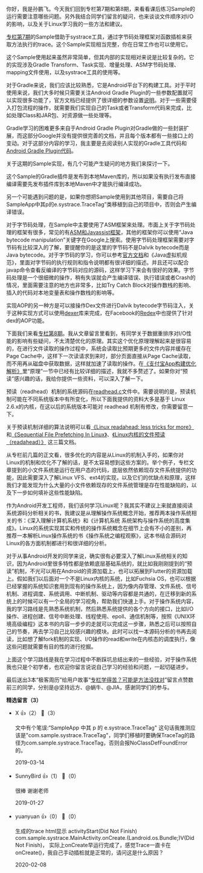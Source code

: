 你好，我是孙鹏飞。今天我们回到专栏第7期和第8期，来看看课后练习Sample的运行需要注意哪些问题。另外我结合同学们留言的疑问，也来谈谈文件顺序对I/O的影响，以及关于Linux学习我的一些方法和建议。

[专栏第7期](http://time.geekbang.org/column/article/73651)的Sample借助于systrace工具，通过字节码处理框架对函数插桩来获取方法执行的trace。这个Sample实现相当完整，你在日常工作也可以使用它。

这个Sample使用起来虽然非常简单，但其内部的实现相对来说是比较复杂的。它的实现涉及Gradle Transform、Task实现、增量处理、ASM字节码处理、mapping文件使用，以及systrace工具的使用等。

对于Gradle来说，我们应该比较熟悉，它是Android平台下的构建工具。对于平时使用来说，我们大多时候只需要关注Android Gradle Plugin的一些参数配置就可以实现很多功能了，官方文档已经提供了很详细的参数设置[说明](https://developer.android.com/studio/build/?hl=zh-cn)。对于一些需要侵入打包流程的操作，就需要我们实现自己的Task或者Transform代码来完成，比如处理Class和JAR包、对资源做一些处理等。

Gradle学习的困难更多来自于Android Gradle Plugin对Gradle做的一些封装扩展，而这部分Google并没有提供很完善的文档，并且每个版本都有一些接口上的变动。对于这部分内容的学习，我主要是去阅读别人实现的Gradle工具代码和[Android Gradle Plugin代码](https://android.googlesource.com/platform/tools/base/+/studio-3.2.1/build-system/)。

关于这期的Sample实现，有几个可能产生疑问的地方我们来探讨一下。

这个Sample的Gradle插件是发布到本地Maven库的，所以如果没有执行发布直接编译需要先发布插件库到本地Maven中才能执行编译成功。

另一个可能遇到问题的是，如果你想把Sample使用到其他项目，需要自己将SampleApp中其p的e.systrace.TraceTag”类移植到自己的项目中，否则会产生编译错误。

对于字节码处理，在Sample中主要使用了ASM框架来处理。市面上关于字节码处理的框架有很多，常见的有[ASM和Javassist框架](https://www.infoq.cn/article/Living-Matrix-Bytecode-Manipulation)，其他的框架你可以使用“Java bytecode manipulation”关键字在Google上搜索。使用字节码处理框架需要对字节码有比较深入的了解，要提醒你的是这里的字节码不是Dalvik bytecode而是Java bytecode。对于字节码的学习，你可以参考[官方文档](https://docs.oracle.com/javase/specs/jvms/se8/html/index.html)和《Java虚拟机规范》，里面对字节码的执行规则和指令说明都有很详细的描述。并且还可以配合javap命令查看反编译的字节码对应的源码，这样学习下来会有很好的效果。字节码处理是一个很细微的操作，稍有失误就会产生编译错误、执行错误或者Crash的情况，里面需要注意的地方也非常多，比如Try Catch Block对操作数栈的影响、插入的代码对本地变量表和操作数栈的影响等。

实现AOP的另一种方是可以接操作Dex文件进行Dalvik bytecode字节码注入，关于这种实现方式可以使用[dexer](https://android.googlesource.com/platform/tools/dexter/)库来完成，在Facebook的[Redex](https://github.com/facebook/redex)中也提供了针对dex的AOP功能。

下面我们来看[专栏第8期](http://time.geekbang.org/column/article/74044)。我从文章留言里看到，有同学关于数据重排序对I/O性能的影响有些疑问，不太清楚优化的原理。其实这个优化原理理解起来是很容易的，在进行文件读取的操作过程中，系统会读取比预期更多的文件内容并缓存在Page Cache中，这样下一次读请求到来时，部分页面直接从Page Cache读取，而不用再从磁盘中获取数据，这样就加速了读取的操作。在[《支付宝App构建优化解析》](https://mp.weixin.qq.com/s/79tAFx6zi3JRG-ewoapIVQ)里“原理”一节中已经有比较详细的描述，我就不多赘述了。如果你对“预读”感兴趣的话，我给你提供一些资料，可以深入了解一下。

预读（readhead）机制的系统源码在[readhead.c](https://github.com/torvalds/linux/blob/master/mm/readahead.c)文件中。需要说明的是，预读机制可能在不同系统版本中有所变化，所以下面我提供的资料大多是基于 Linux 2.6.x的内核，在这以后的系统版本可能对 readhead 机制有修改，你需要留意一下。

关于预读机制详细的算法说明可以看[《Linux readahead: less tricks for more》](https://www.kernel.org/doc/ols/2007/ols2007v2-pages-273-284.pdf)和[《Sequential File Prefetching In Linux》](http://www.ece.eng.wayne.edu/~sjiang/Tsinghua-2010/linux-readahead.pdf)、[《Linux内核的文件预读（readahead）》](http://blog.51cto.com/wangergui/1841294) 这三篇文档。

从专栏前几篇的正文看，很多优化的内容是从Linux的机制入手的，如果你对Linux的机制和优化不了解的话，是不太容易想到这些方案的。举个例子，专栏文章提到的小文件系统是运行在用户态的代码，底层依然依赖现存文件系统提供的功能，因此需要深入了解Linux VFS、ext4的实现，以及它们的优缺点和原理，这样我们才能发现为什么大量的小文件依赖现存的文件系统管理是存在性能缺陷的，以及下一步如何填补这些性能缺陷。

作为Android开发工程师，我们该何学习Linux呢？我其实不建议上来就直接阅读系统源码分析相关的书，我建议是从理解操作系统概念开始，推荐两本操作系统相关的书：《深入理解计算机系统》和《计算机系统 系统架构与操作系统的高度集成》。Linux的系统实现其实和传统的操作系统概念在细节上会有不小的差别，再推荐一本解析Linux操作系统的书《操作系统之编程观察》，这本书结合源码对Linux的各方面机制都进行和很详细的分析。

对于从事Android开发的同学来说，确实很有必要深入了解Linux系统相关的知识，因为Android里很多特性都是依赖底层基础系统的，就比如我刚刚提到的“预读”机制，不光可以用在Android的资源加载上，也可以拓展到Flutter的资源加载上。假如我们以后面对一个不是Linux内核的系统，比如Fuchsia OS，也可以根据已经掌握的系统知识套用到现有的操作系统上，因为像内存管理、文件系统、信号机制、进程调度、系统调用、中断机制、驱动等内容都是共通的，在迁移到新的系统上的时候可以有一个全局的学习视角，帮助我们快速上手。对于操作系统内容，我的学习路线是先熟悉系统机制，然后熟悉系统提供的各个方向的接口，比如I/O操作、进程创建、信号中断处理、线程使用、epoll、通信机制等，按照《UNIX环境高级编程》这本书的内容一步步的走就可以完成这一步骤，熟悉之后可以按照自己的节奏，再去学习自己比较感兴趣的模块。此时可以找一本源码分析的书再去阅读，比如想了解fork机制的实现、I/O操作的read和write在内核态的调度执行，像这些问题就需要有目的性的进行挖掘。

上面这个学习路线是我在学习过程中不断踩坑总结出来的一些经验，对于操作系统我也只是个初学者，也欢迎你留言说说自己学习的经验和问题，一起切磋进步。

最后送出3本“极客周历”给用户故事“[专栏学得苦？可能是方法没找对](http://time.geekbang.org/column/article/77342)”留言点赞数前三的同学，分别是@坚持远方、@蜗牛、@JIA，感谢同学们的参与。
<div><strong>精选留言（3）</strong></div><ul>
<li><span>X</span> 👍（2） 💬（3）<p>文中有个笔误:“SampleApp 中其 p 的 e.systrace.TraceTag&quot; 这句话我推测应该是&quot;com.sample.systrace.TraceTag&quot;，同学们移植时要确保TraceTag的路径为com.sample.systrace.TraceTag，否则会报NoClassDefFoundError的。

</p>2019-03-14</li><br/><li><span>SunnyBird</span> 👍（1） 💬（0）<p>很棒 谢谢老师</p>2019-01-27</li><br/><li><span>yuanyuan</span> 👍（0） 💬（0）<p>生成的trace html显示
activityStart(Did Not Finish)
com.sample.systrace.MainActivity.onCreate.(Landroid.os.Bundle;)V(Did Not Finish)，
实际上onCreate早运行完成了，感觉Trace一直卡在onCreate()，我自己手动插桩就是正常的，请问这是什么原因？

</p>2020-02-08</li><br/>
</ul>